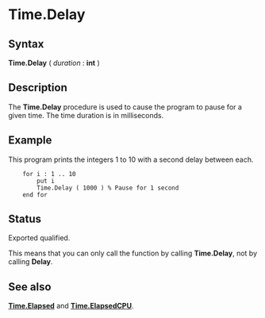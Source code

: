
# Time.Delay

## Syntax
**Time.Delay** ( _duration_ : **int** )

## Description
The **Time.Delay** procedure is used to cause the program to pause for a given time. The time duration is in milliseconds.


## Example
This program prints the integers 1 to 10 with a second delay between each.

        for i : 1 .. 10
            put i
            Time.Delay ( 1000 ) % Pause for 1 second
        end for
## Status
Exported qualified.

This means that you can only call the function by calling **Time.Delay**, not by calling **Delay**.


## See also
**[Time.Elapsed](time_elapsed.html)** and **[Time.ElapsedCPU](time_elapsedcpu.html)**.

